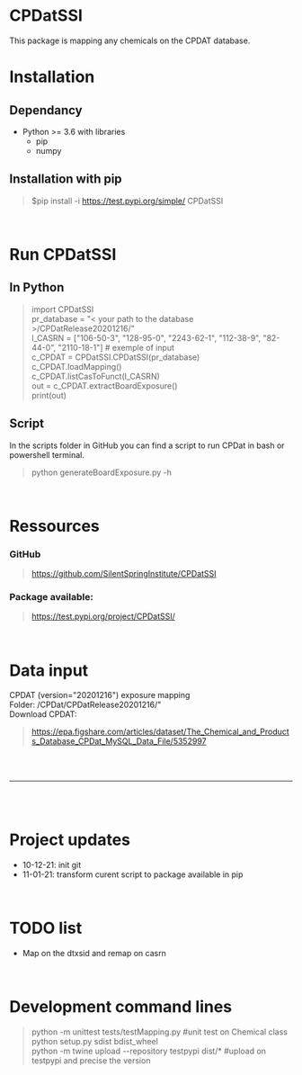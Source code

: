 # CPDatSSI
This package is mapping any chemicals on the CPDAT database. 

# Installation
## Dependancy
- Python >= 3.6 with libraries
    - pip 
    - numpy

## Installation with pip
> $pip install -i https://test.pypi.org/simple/ CPDatSSI

<br>

# Run CPDatSSI
## In Python
> import CPDatSSI<br>
> pr_database = "< your path to the database >/CPDatRelease20201216/"<br>
> l_CASRN = ["106-50-3", "128-95-0", "2243-62-1", "112-38-9", "82-44-0", "2110-18-1"] # exemple of input<br>
> c_CPDAT = CPDatSSI.CPDatSSI(pr_database)<br>
> c_CPDAT.loadMapping()<br>
> c_CPDAT.listCasToFunct(l_CASRN)<br>
> out = c_CPDAT.extractBoardExposure()<br>
> print(out)<br>


## Script 
In the scripts folder in GitHub you can find a script to run CPDat in bash or powershell terminal.
> python generateBoardExposure.py -h


<br>

# Ressources 
### GitHub
> https://github.com/SilentSpringInstitute/CPDatSSI
### Package available: 
> https://test.pypi.org/project/CPDatSSI/ 

<br>

# Data input
CPDAT (version="20201216") exposure mapping <br>
Folder: /CPDat/CPDatRelease20201216/"<br>
Download CPDAT:
> https://epa.figshare.com/articles/dataset/The_Chemical_and_Products_Database_CPDat_MySQL_Data_File/5352997



\
&nbsp;

---
\
&nbsp;


# Project updates
- 10-12-21: init git
- 11-01-21: transform curent script to package available in pip

<br>

# TODO list
- Map on the dtxsid and remap on casrn

<br>

# Development command lines
> python -m unittest tests/testMapping.py #unit test on Chemical class <br>
> python setup.py sdist bdist_wheel <br>
> python -m twine upload --repository testpypi dist/* #upload on testpypi and precise the version<br>

